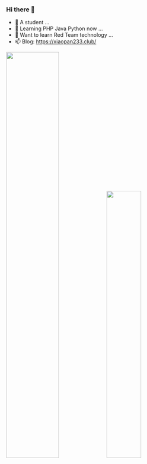### Hi there 👋


- 🔭 A student ...
- 🌱 Learning PHP Java Python now ...
- 👯 Want to learn Red Team technology ...
- 📫 Blog: https://xiaopan233.club/

<p float="left">  
  <img src="https://github-readme-stats.vercel.app/api?username=xiaopan233&show_icons=true&theme=radical" width=53%/>
  <img src="https://github-readme-stats.vercel.app/api/top-langs/?username=xiaopan233&show_icons=true&layout=compact&theme=radical" width=43%/>
</p>


<!--
**xiaopan233/xiaopan233** is a ✨ _special_ ✨ repository because its `README.md` (this file) appears on your GitHub profile.

Here are some ideas to get you started:

- 🔭 I’m currently working on ...
- 🌱 I’m currently learning ...
- 👯 I’m looking to collaborate on ...
- 🤔 I’m looking for help with ...
- 💬 Ask me about ...
- 📫 How to reach me: ...
- 😄 Pronouns: ...
- ⚡ Fun fact: ...
-->
